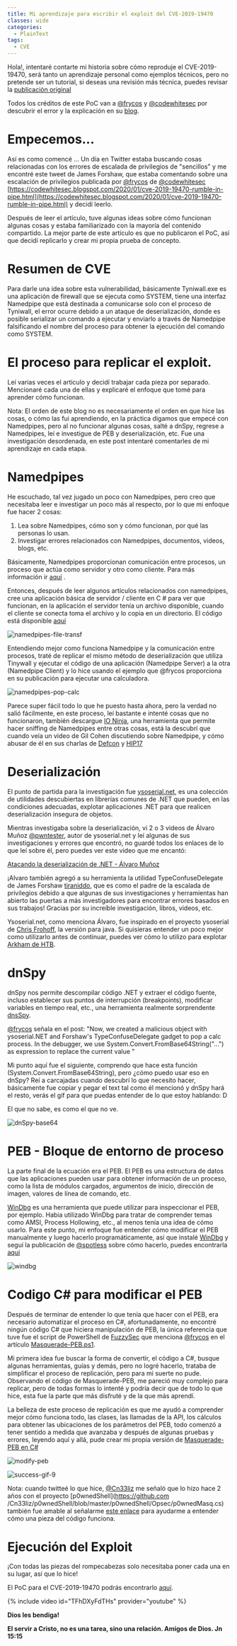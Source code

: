 ```yaml
---
title: Mi aprendizaje para escribir el exploit del CVE-2019-19470
classes: wide
categories:
  - PlainText
tags:
  - CVE
---
```


Hola!, intentaré contarte mi historia sobre cómo reproduje el CVE-2019-19470, será tanto un aprendizaje personal como ejemplos técnicos, pero no pretende ser un tutorial, si deseas una revisión más técnica, puedes revisar la [publicación original](https://codewhitesec.blogspot.com/2020/01/cve-2019-19470-rumble-in-pipe.html)

Todos los créditos de este PoC van a [@frycos](https://twitter.com/frycos) y [@codewhitesec](https://twitter.com/codewhitesec) por descubrir el error y la explicación en su [blog](https://codewhitesec.blogspot.com/2020/01/cve-2019-19470-rumble-in-pipe.html).

# Empecemos...

Así es como comencé ... Un día en Twitter estaba buscando cosas relacionadas con los errores de escalada de privilegios de "sencillos" y me encontré este tweet de James Forshaw, que estaba comentando sobre una escalación de privilegios publicada por [@frycos](https://twitter.com/frycos) de [@codewhitesec](https://twitter.com/codewhitesec) [https://codewhitesec.blogspot.com/2020/01/cve-2019-19470-rumble-in-pipe.html](https://codewhitesec.blogspot.com/2020/01/cve-2019-19470-rumble-in-pipe.html) y decidí leerlo.

Después de leer el artículo, tuve algunas ideas sobre cómo funcionan algunas cosas y estaba familiarizado con la mayoría del contenido compartido. La mejor parte de este artículo es que no publicaron el PoC, así que decidí replicarlo y crear mi propia prueba de concepto.

# Resumen de CVE

Para darle una idea sobre esta vulnerabilidad, básicamente Tyniwall.exe es una aplicación de firewall que se ejecuta como SYSTEM, tiene una interfaz Namedpipe que está destinada a comunicarse solo con el proceso de Tyniwall, el error ocurre debido a un ataque de deserialización,  donde es posible serializar un comando a ejecutar y enviarlo a través de Namedpipe falsificando el nombre del proceso para obtener la ejecución del comando como SYSTEM.

# El proceso para replicar el exploit.

Leí varias veces el articulo y decidí trabajar cada pieza por separado. Mencionaré cada una de ellas y explicaré el enfoque que tomé para aprender cómo funcionan.

Nota: El orden de este blog no es necesariamente el orden en que hice las cosas, o cómo las fui aprendiendo, en la práctica digamos que empecé con Namedpipes, pero al no funcionar algunas cosas, salté a dnSpy, regrese a Namedpipes, leí e investigue de PEB y deserialización, etc.  Fue una investigación desordenada, en este post intentaré comentarles de mi aprendizaje en cada etapa. 

# Namedpipes

He escuchado, tal vez jugado un poco con Namedpipes, pero creo que necesitaba leer e investigar un poco más al respecto, por lo que mi enfoque fue hacer 2 cosas:
1. Lea sobre Namedpipes, cómo son y cómo funcionan, por qué las personas lo usan.
2. Investigar errores relacionados con Namedpipes, documentos, videos, blogs, etc.

Básicamente, Namedpipes proporcionan comunicación entre procesos, un proceso que actúa como servidor y otro como cliente. Para más información ir [aquí](https://docs.microsoft.com/en-us/dotnet/standard/io/how-to-use-named-pipes-for-network-interprocess-communication) .

Entonces, después de leer algunos artículos relacionados con namedpipes, cree una aplicación básica de servidor / cliente en C # para ver que funcionan, en la aplicación el servidor tenía un archivo disponible, cuando el cliente se conecta toma el archivo y lo copia en un directorio. El código está disponible [aquí](https://github.com/juliourena/plaintext/tree/master/CVE-PoC/CVE-2019-19470/NamedPipes-ExampleCode)

![namedpipes-file-transf](/assets/images/posts/2020-01-25-CVE-2019-19470_learning_journey_ES/namedpipes-file-transf.gif)

Entendiendo mejor como funciona Namedpipe y la comunicación entre procesos, traté de replicar el mismo método de deserialización que utiliza Tinywall y ejecutar el código de una aplicación (Namedpipe Server) a la otra (Namedpipe Client) y lo hice usando el ejemplo que @frycos proporciona en su publicación para ejecutar una calculadora. 

![namedpipes-pop-calc](/assets/images/posts/2020-01-25-CVE-2019-19470_learning_journey_ES/namedpipes-pop-calc.gif)

Parece super fácil todo lo que he puesto hasta ahora, pero la verdad no salió fácilmente, en este proceso, leí bastante e intenté cosas que no funcionaron, también descargue  [IO Ninja](https://ioninja.com/downloads.html), una herramienta que permite hacer sniffing de Namedpipes entre otras cosas, está la descubrí que cuando veía un video de Gil Cohen discutiendo sobre Namedpipe, y cómo abusar de él en sus charlas de [Defcon](https://www.youtube.com/watch?v=6xt0lEj-sac) y [HIP17](https://www.youtube.com/watch?v=m6zISgWPGGY) 
 
# Deserialización

El punto de partida para la investigación fue [ysoserial.net](https://github.com/pwntester/ysoserial.net), es una colección de utilidades descubiertas en librerías comunes de .NET que pueden, en las condiciones adecuadas, explotar aplicaciones .NET para que realicen deserialización insegura de objetos. 

Mientras investigaba sobre la deserialización, vi 2 o 3 videos de Álvaro Muñoz [@pwntester](https://twitter.com/pwntester), autor de ysoserial.net y leí algunas de sus investigaciones y errores que encontró, no guardé todos los enlaces de lo que leí sobre él, pero puedes ver este video que me encantó:

[Atacando la deserialización de .NET - Álvaro Muñoz](https://www.youtube.com/watch?v=eDfGpu3iE4Q)

¡Alvaro también agregó a su herramienta la utilidad TypeConfuseDelegate de James Forshaw [tiraniddo](https://twitter.com/tiraniddo), que es como el padre de la escalada de privilegios debido a que algunas de sus investigaciones y herramientas han abierto las puertas a más investigadores para encontrar errores basados ​​en sus trabajos! Gracias por su increíble investigación, libros, videos, etc.

Ysoserial.net, como menciona Álvaro, fue inspirado en el proyecto ysoserial de [Chris Frohoff](https://github.com/frohoff/ysoserial), la versión para java. Si quisieras entender un poco mejor como utilizarlo antes de continuar, puedes ver  cómo lo utilizo para explotar [Arkham de HTB](https://youtu.be/cZfuwuJFa60?t=2345).

# dnSpy

dnSpy nos permite descompilar código .NET y extraer el código fuente, incluso establecer sus puntos de interrupción (breakpoints), modificar variables en tiempo real, etc., una herramienta realmente sorprendente [dnsSpy](https://github.com/0xd4d/dnSpy).

[@frycos](https://twitter.com/frycos) señala en el post: "Now, we created a malicious object with ysoserial.NET and   Forshaw's TypeConfuseDelegate gadget to pop a calc process. In the debugger, we use System.Convert.FromBase64String("...") as expression to replace the current value " 

Mi punto aquí fue el siguiente, comprendo que hace esta función (System.Convert.FromBase64String), pero ¿cómo puedo usar eso en dnSpy? Reí a carcajadas cuando descubrí lo que necesito hacer, básicamente fue copiar y pegar el text tal como él mencionó y dnSpy hará el resto, verás el gif para que puedas entender de lo que estoy hablando: D

El que no sabe, es como el que no ve. 

![dnSpy-base64](/assets/images/posts/2020-01-25-CVE-2019-19470_learning_journey_ES/dnSpy-base64.gif)

# PEB - Bloque de entorno de proceso

La parte final de la ecuación era el PEB. El PEB es una estructura de datos que las aplicaciones pueden usar para obtener información de un proceso, como la lista de módulos cargados, argumentos de inicio, dirección de imagen, valores de línea de comando, etc.

[WinDbg](http://www.windbg.org/)  es una herramienta que puede utilizar para inspeccionar el PEB, por ejemplo. Habia utilizado WinDbg para tratar de comprender temas como AMSI, Process Hollowing, etc., al menos tenía una idea de cómo usarlo. Para este punto, mi enfoque fue entender cómo modificar el PEB manualmente y luego hacerlo programáticamente, así que instalé [WinDbg](http://www.windbg.org/) y seguí la publicación de [@spotless](https://twitter.com/spotheplanet) sobre cómo hacerlo, puedes encontrarla [aquí](https://ired.team/offensive-security/defense-evasion/masquerading-processes-in-userland-through-_peb)

![windbg](/assets/images/posts/2020-01-25-CVE-2019-19470_learning_journey_ES/windbg.gif)

# Codigo C# para modificar el PEB

Después de terminar de entender lo que tenía que hacer con el PEB, era necesario automatizar el proceso en C#, afortunadamente, no encontré ningún código C# que hiciera manipulación de PEB, la única referencia que tuve fue el script de PowerShell de [FuzzySec](https://twitter.com/FuzzySec) que menciona [@frycos](https://twitter.com/frycos) en el artículo [Masquerade-PEB.ps1](https://github.com/FuzzySecurity/PowerShell-Suite/blob/master/Masquerade-PEB.ps1).

Mi primera idea fue buscar la forma de convertir, el código a C#, busque algunas herramientas, guías y demás, pero no logré hacerlo, trataba de simplificar el proceso de replicación, pero para mi suerte no pude. Observando el código de Masquerade-PEB, me pareció muy complejo para replicar, pero de todas formas lo intenté y podría decir que de todo lo que hice, esta fue la parte que más disfruté y de la que más aprendí.

La belleza de este proceso de replicación es que me ayudó a comprender mejor cómo funciona todo, las clases, las llamadas de la API, los cálculos para obtener las ubicaciones de los parámetros del PEB, todo comenzó a tener sentido a medida que avanzaba y después de algunas pruebas y errores, leyendo aquí y allá, pude crear mi propia versión de [Masquerade-PEB en C#](https://github.com/juliourena/plaintext/tree/master/CSharp%20Tools/Masquerade-PEB)

![modify-peb](/assets/images/posts/2020-01-25-CVE-2019-19470_learning_journey_ES/modify-peb.jpg)

![success-gif-9](/assets/images/posts/2020-01-25-CVE-2019-19470_learning_journey_ES/success-gif-9.gif)

Nota: cuando twitteé lo que hice, [@Cn33liz](https://twitter.com/Cneelis) me señaló que lo hizo hace 2 años con el proyecto [p0wnedShell](https://github.com /Cn33liz/p0wnedShell/blob/master/p0wnedShell/Opsec/p0wnedMasq.cs) también fue amable al señalarme [este enlace](https://www.osronline.com/article.cfm%5Earticle=499.htm) para ayudarme a entender cómo una pieza del código funciona.

# Ejecución del Exploit

¡Con todas las piezas del rompecabezas solo necesitaba poner cada una en su lugar, así que lo hice! 

El PoC para el CVE-2019-19470 podrás encontrarlo [aquí](https://github.com/juliourena/plaintext/tree/master/CVE-PoC/CVE-2019-19470). 

{% include video id="TFhDXyFdTHs" provider="youtube" %}

**Dios les bendiga!**

**El servir a Cristo, no es una tarea, sino una relación. Amigos de Dios. Jn 15:15** 
